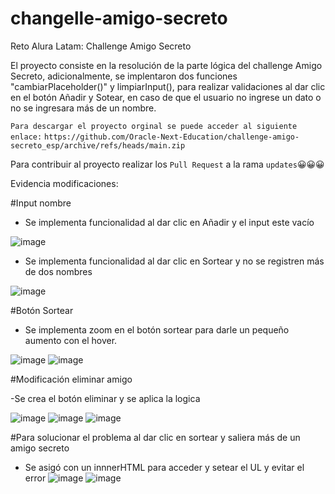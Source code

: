 # changelle-amigo-secreto
Reto Alura Latam: Challenge Amigo Secreto

El proyecto consiste en la resolución de la parte lógica del challenge Amigo Secreto, adicionalmente, se implentaron dos funciones "cambiarPlaceholder()" y limpiarInput(), para realizar validaciones al dar clic en el botón Añadir y Sotear, en caso de que el usuario no ingrese un dato o no se ingresara más de un nombre.

```Para descargar el proyecto orginal se puede acceder al siguiente enlace:``` 
```https://github.com/Oracle-Next-Education/challenge-amigo-secreto_esp/archive/refs/heads/main.zip```

Para contribuir al proyecto realizar los ```Pull Request``` a la rama ```updates```😀😀😀

Evidencia modificaciones:

#Input nombre

- Se implementa funcionalidad al dar clic en Añadir y el input este vacío

![image](https://github.com/user-attachments/assets/17f924c9-3ff0-4129-a220-6f69487f3e9f)

- Se implementa funcionalidad al dar clic en Sortear y no se registren más de dos nombres

![image](https://github.com/user-attachments/assets/c004e665-0a3b-4098-adc4-452b75823500)

#Botón Sortear

- Se implementa zoom en el botón sortear para darle un pequeño aumento con el hover.

![image](https://github.com/user-attachments/assets/e16d7ca2-08c6-49ad-abb7-8652120144a5)
![image](https://github.com/user-attachments/assets/b9c98ef3-0be1-46d8-88cc-39e8a934589e)

#Modificación eliminar amigo

-Se crea el botón eliminar y se aplica la logica

![image](https://github.com/user-attachments/assets/6f8e3c90-a649-4ae7-942c-f88c61a4f404)
![image](https://github.com/user-attachments/assets/a8b8a562-4154-4ae8-b4e0-1cf0bc655933)
![image](https://github.com/user-attachments/assets/fb58d87d-e9b9-4867-910d-1b4322f62e90)

#Para solucionar el problema al dar clic en sortear y saliera más de un amigo secreto

- Se asigó con un innnerHTML para acceder y setear el UL y evitar el error
![image](https://github.com/user-attachments/assets/fcb0acbd-a87d-4d49-b5eb-82441fc55fa4)
![image](https://github.com/user-attachments/assets/2c620837-2713-4e84-959a-401d35425143)






